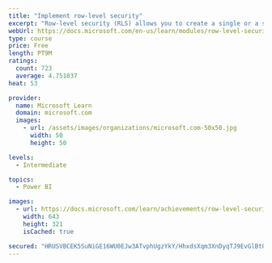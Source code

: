 ```yaml
---
title: "Implement row-level security"
excerpt: "Row-level security (RLS) allows you to create a single or a set of reports that targets data for a specific user. In this module, you will learn how to implement RLS by using either a static or dynamic method and how Microsoft Power BI simplifies testing RLS in Power BI Desktop and Power BI service."
webUrl: https://docs.microsoft.com/en-us/learn/modules/row-level-security-power-bi/
type: course
price: Free
length: PT9M
ratings:
  count: 723
  average: 4.751037
heat: 53

provider:
  name: Microsoft Learn
  domain: microsoft.com
  images:
    - url: /assets/images/organizations/microsoft.com-50x50.jpg
      width: 50
      height: 50

levels:
  - Intermediate

topics:
  - Power BI

images:
  - url: https://docs.microsoft.com/learn/achievements/row-level-security-power-bi-social.png
    width: 643
    height: 321
    isCached: true

secured: "HRUSVBCEK5SuNiGE16WU0EJw3ATvphUgzYkY/HhxdsXqm3XnDyqTJ9EvGlBtGt822uI478VU67cszhDQPUE/G/6PHKW29UA98dsCeewRCBSxgKvCHUXWZEoaouZsP72Hl8uE+WeZXh8QMxQygCQXzmyxk+C8GxKEAglYV/JkmdT094BRIMtsB+ahXER84kEBQXZpURhxMCCaUr5w0VB5cwx/S3xeZhpt9joKhE2/7+kl4wBBoSWhcbg4X83jm5C2IbXKFN9BqYKQ05kVvBAy4HqM8lmzdRCxsfffxTU4YqUk8BpagfiJLKqlFxRPx5ecjeEZ7PU8lWWWFqHm7h9WIv5eUThXLKY75R6+U15elgjAh7AAIXbNHLzZrD7nf5H6dQ5LJzQzJbJbzxy/HMEFOR3H1lz3QJYRlKcUH/ztPTI=;1rea1hs5cLErSmKqTD+1dA=="
---
```


